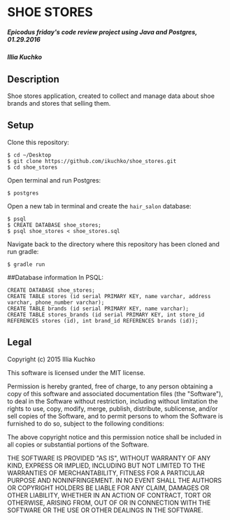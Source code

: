 # SHOE STORES

##### Epicodus friday's code review project using Java and Postgres, 01.29.2016

##### Illia Kuchko

## Description
Shoe stores application, created to collect and manage data about shoe brands and stores that selling them.

## Setup

Clone this repository:
```
$ cd ~/Desktop
$ git clone https://github.com/ikuchko/shoe_stores.git
$ cd shoe_stores
```

Open terminal and run Postgres:
```
$ postgres
```

Open a new tab in terminal and create the `hair_salon` database:
```
$ psql
$ CREATE DATABASE shoe_stores;
$ psql shoe_stores < shoe_stores.sql
```

Navigate back to the directory where this repository has been cloned and run gradle:
```
$ gradle run
```

##Database information
In PSQL:
```
CREATE DATABASE shoe_stores;
CREATE TABLE stores (id serial PRIMARY KEY, name varchar, address varchar, phone_number varchar);
CREATE TABLE brands (id serial PRIMARY KEY, name varchar);
CREATE TABLE stores_brands (id serial PRIMARY KEY, int store_id REFERENCES stores (id), int brand_id REFERENCES brands (id));
```

## Legal

Copyright (c) 2015 Illia Kuchko

This software is licensed under the MIT license.

Permission is hereby granted, free of charge, to any person obtaining a copy
of this software and associated documentation files (the "Software"), to deal
in the Software without restriction, including without limitation the rights
to use, copy, modify, merge, publish, distribute, sublicense, and/or sell
copies of the Software, and to permit persons to whom the Software is
furnished to do so, subject to the following conditions:

The above copyright notice and this permission notice shall be included in
all copies or substantial portions of the Software.

THE SOFTWARE IS PROVIDED "AS IS", WITHOUT WARRANTY OF ANY KIND, EXPRESS OR
IMPLIED, INCLUDING BUT NOT LIMITED TO THE WARRANTIES OF MERCHANTABILITY,
FITNESS FOR A PARTICULAR PURPOSE AND NONINFRINGEMENT. IN NO EVENT SHALL THE
AUTHORS OR COPYRIGHT HOLDERS BE LIABLE FOR ANY CLAIM, DAMAGES OR OTHER
LIABILITY, WHETHER IN AN ACTION OF CONTRACT, TORT OR OTHERWISE, ARISING FROM,
OUT OF OR IN CONNECTION WITH THE SOFTWARE OR THE USE OR OTHER DEALINGS IN
THE SOFTWARE.
